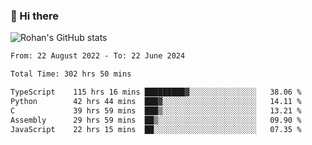 ### 👋 Hi there 

<!--
**rohznmdev/rohznmdev** is a ✨ _special_ ✨ repository because its `README.md` (this file) appears on your GitHub profile.

Here are some ideas to get you started:

- 🔭 I’m currently working on ...
- 🌱 I’m currently learning Ruby and Ruby on Rails
- 👯 I’m looking to collaborate on ...
- 🤔 I’m looking for help with ...
- 💬 Ask me about ...
- 📫 How to reach me: ...
- 😄 Pronouns: ...
- ⚡ Fun fact: ...
-->
![Rohan's GitHub stats](https://github-readme-stats.vercel.app/api?username=rohznmdev&theme=dark&show_icons=true)

<!--START_SECTION:waka-->

```txt
From: 22 August 2022 - To: 22 June 2024

Total Time: 302 hrs 50 mins

TypeScript    115 hrs 16 mins █████████▓░░░░░░░░░░░░░░░   38.06 %
Python        42 hrs 44 mins  ███▓░░░░░░░░░░░░░░░░░░░░░   14.11 %
C             39 hrs 59 mins  ███▒░░░░░░░░░░░░░░░░░░░░░   13.21 %
Assembly      29 hrs 59 mins  ██▒░░░░░░░░░░░░░░░░░░░░░░   09.90 %
JavaScript    22 hrs 15 mins  ██░░░░░░░░░░░░░░░░░░░░░░░   07.35 %
```

<!--END_SECTION:waka-->
